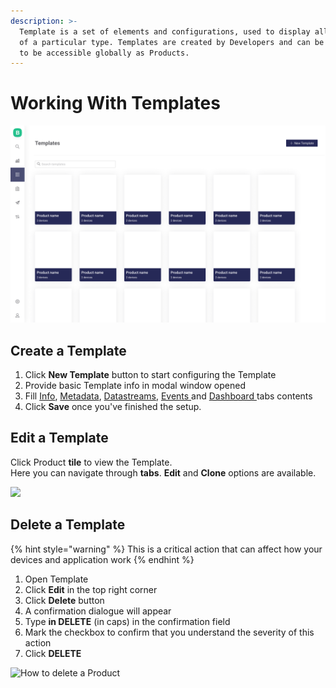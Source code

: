 ```yaml
---
description: >-
  Template is a set of elements and configurations, used to display all Devices
  of a particular type. Templates are created by Developers and can be published
  to be accessible globally as Products.
---
```


# Working With Templates

![](../../.gitbook/assets/templates.png)

## Create a Template

1. Click **New Template** button to start configuring the Template
2. Provide basic Template info in modal window opened
3. Fill [Info](info/), [Metadata](metadata/), [Datastreams](datastreams/), [Events ](events/)and [Dashboard ](dashboard/)tabs contents 
4. Click **Save** once you've finished the setup.

## Edit a Template

Click Product **tile** to view the Template.  
Here you can navigate through **tabs**. **Edit** and **Clone** options are available.

![](../../.gitbook/assets/template_edit.gif)

## Delete a Template

{% hint style="warning" %}
This is a critical action that can affect how your devices and application work
{% endhint %}

1. Open Template 
2. Click **Edit** in the top right corner
3. Click **Delete** button
4. A confirmation dialogue will appear
5. Type **in DELETE** \(in caps\) in the confirmation field
6. Mark the checkbox to confirm that you understand the severity of this action
7. Click **DELETE**

![How to delete a Product](../../.gitbook/assets/product_delete.gif)



